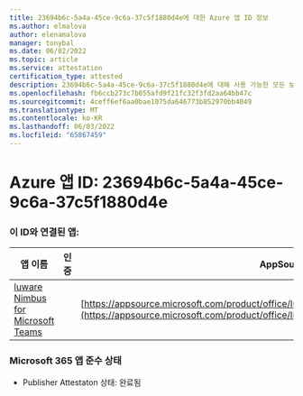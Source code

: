 ```yaml
---
title: 23694b6c-5a4a-45ce-9c6a-37c5f1880d4e에 대한 Azure 앱 ID 정보
ms.author: elmalova
author: elenamalova
manager: tonybal
ms.date: 06/02/2022
ms.topic: article
ms.service: attestation
certification_type: attested
description: 23694b6c-5a4a-45ce-9c6a-37c5f1880d4e에 대해 사용 가능한 모든 보안 및 규정 준수 정보입니다.
ms.openlocfilehash: fb6ccb273c7b055afd9f21fc32f3fd2aa64bb47c
ms.sourcegitcommit: 4ceff6ef6aa0bae1075da646773b852970bb4049
ms.translationtype: MT
ms.contentlocale: ko-KR
ms.lasthandoff: 06/03/2022
ms.locfileid: "65867459"
---
```

# <a name="azure-app-id-23694b6c-5a4a-45ce-9c6a-37c5f1880d4e"></a>Azure 앱 ID: 23694b6c-5a4a-45ce-9c6a-37c5f1880d4e


### <a name="apps-associated-with-this-id"></a>이 ID와 연결된 앱:
| **앱 이름** | **인증** | **AppSource에서 보기** |
|--------------|---------------|-----------------------|
| [luware Nimbus for Microsoft Teams](../forward/luwareagzurich.advanced_routing_azure_marketplace.md) |  | [https://appsource.microsoft.com/product/office/luwareagzurich.advanced_routing_azure_marketplace](https://appsource.microsoft.com/product/office/luwareagzurich.advanced_routing_azure_marketplace) |

### <a name="microsoft-365-app-compliance-status"></a>Microsoft 365 앱 준수 상태
- Publisher Attestaton 상태: 완료됨

